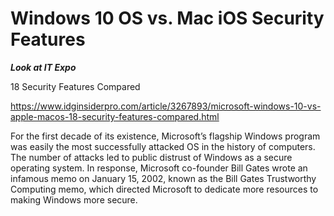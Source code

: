 # Windows 10 OS vs. Mac iOS Security Features

__*Look at IT Expo*__

18 Security Features Compared

https://www.idginsiderpro.com/article/3267893/microsoft-windows-10-vs-apple-macos-18-security-features-compared.html

For the first decade of its existence, Microsoft’s flagship Windows program was easily the most successfully attacked OS in the history of computers. The number of attacks led to public distrust of Windows as a secure operating system. In response, Microsoft co-founder Bill Gates wrote an infamous memo on January 15, 2002, known as the Bill Gates Trustworthy Computing memo, which directed Microsoft to dedicate more resources to making Windows more secure.
